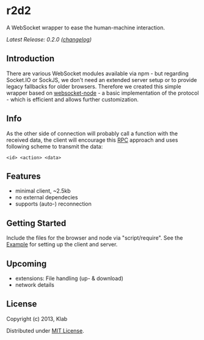 r2d2
====

A WebSocket wrapper to ease the human-machine interaction.

_Latest Release: 0.2.0 ([changelog](https://github.com/Klab-Berlin/r2d2/blob/master/HISTORY.md))_


## Introduction

There are various WebSocket modules available via npm - but regarding Socket.IO or SockJS,
we don't need an extended server setup or to provide legacy fallbacks for older browsers.
Therefore we created this simple wrapper based on [websocket-node](https://github.com/Worlize/WebSocket-Node) - a basic implementation of the protocol - which is efficient and allows further customization.


## Info

As the other side of connection will probably call a function with the received data,
the client will encourage this [RPC](https://en.wikipedia.org/wiki/Remote_procedure_call) approach
and uses following scheme to transmit the data:

`<id> <action> <data>`


## Features

* minimal client, ~2.5kb
* no external dependecies
* supports (auto-) reconnection


## Getting Started

Include the files for the browser and node via "script/require". See the [Example](https://github.com/Klab-Berlin/r2d2/blob/master/examples) for setting up the client and server.


## Upcoming

* extensions: File handling (up- & download)
* network details


## License

Copyright (c) 2013, Klab

Distributed under [MIT License](https://github.com/Klab-Berlin/r2d2/blob/master/LICENSE).
